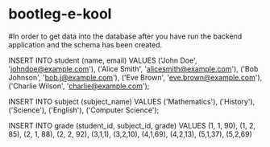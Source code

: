 # bootleg-e-kool

#In order to get data into the database after you have run the backend application and the schema has been created.


INSERT INTO student (name, email)
VALUES
    ('John Doe', 'johndoe@example.com'),
    ('Alice Smith', 'alicesmith@example.com'),
    ('Bob Johnson', 'bob.j@example.com'),
    ('Eve Brown', 'eve.brown@example.com'),
    ('Charlie Wilson', 'charlie@example.com');


INSERT INTO subject (subject_name)
VALUES
    ('Mathematics'),
    ('History'),
    ('Science'),
    ('English'),
    ('Computer Science');


INSERT INTO grade (student_id, subject_id, grade)
VALUES
    (1, 1, 90),
    (1, 2, 85),
    (2, 1, 88),
    (2, 2, 92),
    (3,1,1),
    (3,2,10),
    (4,1,69),
    (4,2,13),
    (5,1,37),
    (5,2,69)


